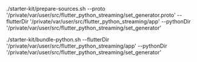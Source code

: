 ./starter-kit/prepare-sources.sh --proto '/private/var/user/src/flutter_python_streaming/set_generator.proto' --flutterDir '/private/var/user/src/flutter_python_streaming/app' --pythonDir '/private/var/user/src/flutter_python_streaming/set_generator'

./starter-kit/bundle-python.sh --flutterDir '/private/var/user/src/flutter_python_streaming/app' --pythonDir '/private/var/user/src/flutter_python_streaming/set_generator'